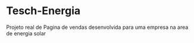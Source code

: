 # Tesch-Energia
Projeto real de Pagina de vendas desenvolvida para uma empresa na area de energia solar 
